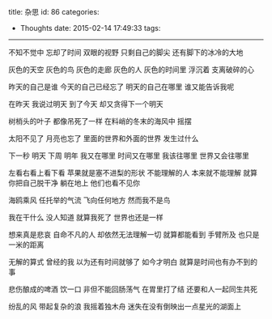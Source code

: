 title: 杂思
id: 86
categories:
  - Thoughts
date: 2015-02-14 17:49:33
tags:
---

不知不觉中
忘却了时间
双眼的视野
只剩自己的脚尖
还有脚下的冰冷的大地<!--more-->

灰色的天空
灰色的鸟
灰色的走廊
灰色的人
灰色的时间里
浮沉着
支离破碎的心

昨天的自己是谁
今天的自己已经忘了
明天的自己在哪里
谁又能告诉我呢

在昨天
我说过明天
到了今天
却又贪得下一个明天

树梢头的叶子
都像吊死了一样
在料峭的冬末的海风中
摇摆

太阳不见了
月亮也忘了
里面的世界和外面的世界
发生过什么

下一秒
明天
下周
明年
我又在哪里
时间又在哪里
我该往哪里
世界又会往哪里

左看右看上看下看
苹果就是塞不进梨的形状
不能理解的人
本来就不能理解
就算你把自己脱干净
躺在地上
他们也看不见你

海鸥乘风
任托举的气流
飞向任何地方
然而我不是鸟

我在干什么
没人知道
就算我死了
世界也还是一样

想来真是悲哀
自命不凡的人
却依然无法理解一切
就算都能看到
手臂所及
也只是一米的距离

无解的算式
曾经的我
以为还有时间就够了
如今才明白
就算是时间也有办不到的事

悲伤酿成的啤酒
饮一口
非但不能回肠荡气
在胃里打了结
还要和人一起同生共死

纷乱的风
带起复杂的浪
我摇着独木舟
迷失在没有倒映出一点星光的湖面上